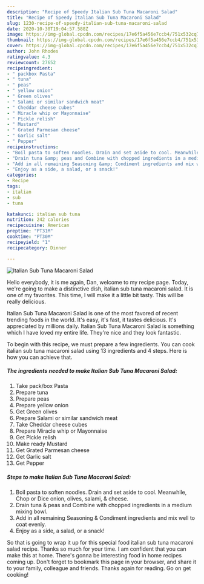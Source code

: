 ```yaml
---
description: "Recipe of Speedy Italian Sub Tuna Macaroni Salad"
title: "Recipe of Speedy Italian Sub Tuna Macaroni Salad"
slug: 1230-recipe-of-speedy-italian-sub-tuna-macaroni-salad
date: 2020-10-30T19:04:57.588Z
image: https://img-global.cpcdn.com/recipes/17e6f5a456e7ccb4/751x532cq70/italian-sub-tuna-macaroni-salad-recipe-main-photo.jpg
thumbnail: https://img-global.cpcdn.com/recipes/17e6f5a456e7ccb4/751x532cq70/italian-sub-tuna-macaroni-salad-recipe-main-photo.jpg
cover: https://img-global.cpcdn.com/recipes/17e6f5a456e7ccb4/751x532cq70/italian-sub-tuna-macaroni-salad-recipe-main-photo.jpg
author: John Rhodes
ratingvalue: 4.3
reviewcount: 27652
recipeingredient:
- " packbox Pasta"
- " tuna"
- " peas"
- " yellow onion"
- " Green olives"
- " Salami or similar sandwich meat"
- " Cheddar cheese cubes"
- " Miracle whip or Mayonnaise"
- " Pickle relish"
- " Mustard"
- " Grated Parmesan cheese"
- " Garlic salt"
- " Pepper"
recipeinstructions:
- "Boil pasta to soften noodles. Drain and set aside to cool. Meanwhile, Chop or Dice onion, olives, salami, &amp; cheese."
- "Drain tuna &amp; peas and Combine with chopped ingredients in a medium mixing bowl."
- "Add in all remaining Seasoning &amp; Condiment ingredients and mix well to coat evenly."
- "Enjoy as a side, a salad, or a snack!"
categories:
- Recipe
tags:
- italian
- sub
- tuna

katakunci: italian sub tuna 
nutrition: 242 calories
recipecuisine: American
preptime: "PT31M"
cooktime: "PT30M"
recipeyield: "1"
recipecategory: Dinner

---
```



![Italian Sub Tuna Macaroni Salad](https://img-global.cpcdn.com/recipes/17e6f5a456e7ccb4/751x532cq70/italian-sub-tuna-macaroni-salad-recipe-main-photo.jpg)

Hello everybody, it is me again, Dan, welcome to my recipe page. Today, we're going to make a distinctive dish, italian sub tuna macaroni salad. It is one of my favorites. This time, I will make it a little bit tasty. This will be really delicious.

Italian Sub Tuna Macaroni Salad is one of the most favored of recent trending foods in the world. It's easy, it's fast, it tastes delicious. It's appreciated by millions daily. Italian Sub Tuna Macaroni Salad is something which I have loved my entire life. They're nice and they look fantastic.




To begin with this recipe, we must prepare a few ingredients. You can cook italian sub tuna macaroni salad using 13 ingredients and 4 steps. Here is how you can achieve that.

<!--inarticleads1-->

##### The ingredients needed to make Italian Sub Tuna Macaroni Salad:

1. Take  pack/box Pasta
1. Prepare  tuna
1. Prepare  peas
1. Prepare  yellow onion
1. Get  Green olives
1. Prepare  Salami or similar sandwich meat
1. Take  Cheddar cheese cubes
1. Prepare  Miracle whip or Mayonnaise
1. Get  Pickle relish
1. Make ready  Mustard
1. Get  Grated Parmesan cheese
1. Get  Garlic salt
1. Get  Pepper




<!--inarticleads2-->

##### Steps to make Italian Sub Tuna Macaroni Salad:

1. Boil pasta to soften noodles. Drain and set aside to cool. Meanwhile, Chop or Dice onion, olives, salami, &amp; cheese.
1. Drain tuna &amp; peas and Combine with chopped ingredients in a medium mixing bowl.
1. Add in all remaining Seasoning &amp; Condiment ingredients and mix well to coat evenly.
1. Enjoy as a side, a salad, or a snack!




So that is going to wrap it up for this special food italian sub tuna macaroni salad recipe. Thanks so much for your time. I am confident that you can make this at home. There's gonna be interesting food in home recipes coming up. Don't forget to bookmark this page in your browser, and share it to your family, colleague and friends. Thanks again for reading. Go on get cooking!
